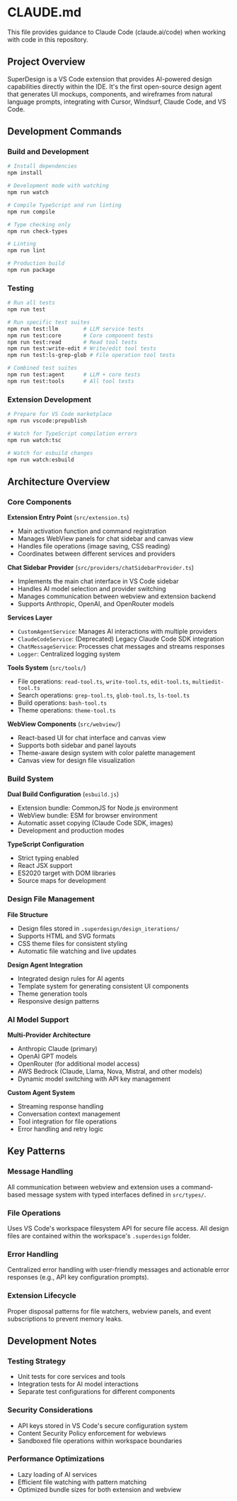 # CLAUDE.md

This file provides guidance to Claude Code (claude.ai/code) when working with code in this repository.

## Project Overview

SuperDesign is a VS Code extension that provides AI-powered design capabilities directly within the IDE. It's the first open-source design agent that generates UI mockups, components, and wireframes from natural language prompts, integrating with Cursor, Windsurf, Claude Code, and VS Code.

## Development Commands

### Build and Development
```bash
# Install dependencies
npm install

# Development mode with watching
npm run watch

# Compile TypeScript and run linting
npm run compile

# Type checking only
npm run check-types

# Linting
npm run lint

# Production build
npm run package
```

### Testing
```bash
# Run all tests
npm run test

# Run specific test suites
npm run test:llm        # LLM service tests
npm run test:core       # Core component tests  
npm run test:read       # Read tool tests
npm run test:write-edit # Write/edit tool tests
npm run test:ls-grep-glob # File operation tool tests

# Combined test suites
npm run test:agent      # LLM + core tests
npm run test:tools      # All tool tests
```

### Extension Development
```bash
# Prepare for VS Code marketplace
npm run vscode:prepublish

# Watch for TypeScript compilation errors
npm run watch:tsc

# Watch for esbuild changes
npm run watch:esbuild
```

## Architecture Overview

### Core Components

**Extension Entry Point** (`src/extension.ts`)
- Main activation function and command registration
- Manages WebView panels for chat sidebar and canvas view
- Handles file operations (image saving, CSS reading)
- Coordinates between different services and providers

**Chat Sidebar Provider** (`src/providers/chatSidebarProvider.ts`)
- Implements the main chat interface in VS Code sidebar
- Handles AI model selection and provider switching
- Manages communication between webview and extension backend
- Supports Anthropic, OpenAI, and OpenRouter models

**Services Layer**
- `CustomAgentService`: Manages AI interactions with multiple providers
- `ClaudeCodeService`: (Deprecated) Legacy Claude Code SDK integration
- `ChatMessageService`: Processes chat messages and streams responses
- `Logger`: Centralized logging system

**Tools System** (`src/tools/`)
- File operations: `read-tool.ts`, `write-tool.ts`, `edit-tool.ts`, `multiedit-tool.ts`
- Search operations: `grep-tool.ts`, `glob-tool.ts`, `ls-tool.ts`
- Build operations: `bash-tool.ts`
- Theme operations: `theme-tool.ts`

**WebView Components** (`src/webview/`)
- React-based UI for chat interface and canvas view
- Supports both sidebar and panel layouts
- Theme-aware design system with color palette management
- Canvas view for design file visualization

### Build System

**Dual Build Configuration** (`esbuild.js`)
- Extension bundle: CommonJS for Node.js environment
- WebView bundle: ESM for browser environment
- Automatic asset copying (Claude Code SDK, images)
- Development and production modes

**TypeScript Configuration**
- Strict typing enabled
- React JSX support
- ES2020 target with DOM libraries
- Source maps for development

### Design File Management

**File Structure**
- Design files stored in `.superdesign/design_iterations/`
- Supports HTML and SVG formats
- CSS theme files for consistent styling
- Automatic file watching and live updates

**Design Agent Integration**
- Integrated design rules for AI agents
- Template system for generating consistent UI components
- Theme generation tools
- Responsive design patterns

### AI Model Support

**Multi-Provider Architecture**
- Anthropic Claude (primary)
- OpenAI GPT models
- OpenRouter (for additional model access)
- AWS Bedrock (Claude, Llama, Nova, Mistral, and other models)
- Dynamic model switching with API key management

**Custom Agent System**
- Streaming response handling
- Conversation context management
- Tool integration for file operations
- Error handling and retry logic

## Key Patterns

### Message Handling
All communication between webview and extension uses a command-based message system with typed interfaces defined in `src/types/`.

### File Operations
Uses VS Code's workspace filesystem API for secure file access. All design files are contained within the workspace's `.superdesign` folder.

### Error Handling
Centralized error handling with user-friendly messages and actionable error responses (e.g., API key configuration prompts).

### Extension Lifecycle
Proper disposal patterns for file watchers, webview panels, and event subscriptions to prevent memory leaks.

## Development Notes

### Testing Strategy
- Unit tests for core services and tools
- Integration tests for AI model interactions
- Separate test configurations for different components

### Security Considerations
- API keys stored in VS Code's secure configuration system
- Content Security Policy enforcement for webviews
- Sandboxed file operations within workspace boundaries

### Performance Optimizations
- Lazy loading of AI services
- Efficient file watching with pattern matching
- Optimized bundle sizes for both extension and webview